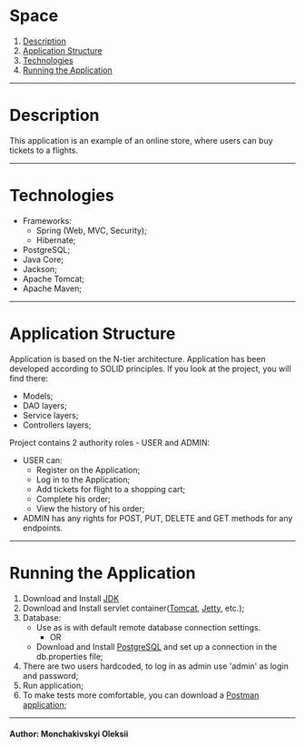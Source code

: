 # Space 

1. [Description](#description)
2. [Application Structure](#application-structure)
3. [Technologies](#technologies)
4. [Running the Application](#running-the-application)

---
# Description
This application is an example of an online store, where users can buy tickets to a flights.
***
# Technologies
- Frameworks:
    - Spring (Web, MVC, Security);
    - Hibernate;
- PostgreSQL;
- Java Core;
- Jackson;
- Apache Tomcat;
- Apache Maven;

***
# Application Structure
Application is based on the N-tier architecture. Application has been developed according to SOLID principles.
If you look at the project, you will find there:
- Models;
- DAO layers;
- Service layers;
- Controllers layers;

Project contains 2 authority roles - USER and ADMIN:

-   USER can:
    - Register on the Application;
    - Log in to the Application;
    - Add tickets for flight to a shopping cart;
    - Complete his order;
    - View the history of his order;
-  ADMIN has any rights for POST, PUT, DELETE and GET methods for any endpoints.

***
# Running the Application
1. Download and Install [JDK](https://www.oracle.com/java/technologies/javase-downloads.html)
2. Download and Install servlet container([Tomcat](https://tomcat.apache.org/download-80.cgi), [Jetty](https://www.eclipse.org/jetty/download.php), etc.);
3. Database:
    -   Use as is with default remote database connection settings.
        -   OR
    -   Download and Install [PostgreSQL](https://www.postgresql.org/download/) and set up a connection in the db.properties file;
4. There are two users hardcoded, to log in as admin use 'admin' as login and password;
5. Run application;
6. To make tests more comfortable, you can download a [Postman application](https://www.postman.com/downloads/);
***
#### Author: Monchakivskyi Oleksii